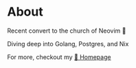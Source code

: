 # About
Recent convert to the church of Neovim 🛐

Diving deep into Golang, Postgres, and Nix

For more, checkout my [🏡 Homepage](https://jprokay.com)

